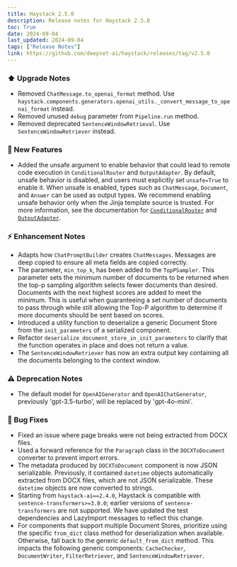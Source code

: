 ```yaml
---
title: Haystack 2.5.0
description: Release notes for Haystack 2.5.0
toc: True
date: 2024-09-04
last_updated: 2024-09-04
tags: ["Release Notes"]
link: https://github.com/deepset-ai/haystack/releases/tag/v2.5.0
---
```


### ⬆️ Upgrade Notes

- Removed `ChatMessage.to_openai_format` method. Use `haystack.components.generators.openai_utils._convert_message_to_openai_format` instead.
- Removed unused `debug` parameter from `Pipeline.run` method.
- Removed deprecated `SentenceWindowRetrieval`. Use `SentenceWindowRetriever` instead.

### 🚀 New Features

- Added the unsafe argument to enable behavior that could lead to remote code execution in `ConditionalRouter` and `OutputAdapter`. By default, unsafe behavior is disabled, and users must explicitly set `unsafe=True` to enable it. When unsafe is enabled, types such as `ChatMessage`, `Document`, and `Answer` can be used as output types. We recommend enabling unsafe behavior only when the Jinja template source is trusted. For more information, see the documentation for [`ConditionalRouter`](https://docs.haystack.deepset.ai/docs/conditionalrouter#unsafe-behaviour) and [`OutputAdapter`](https://docs.haystack.deepset.ai/docs/outputadapter#unsafe-behaviour).

### ⚡️ Enhancement Notes

- Adapts how `ChatPromptBuilder` creates `ChatMessages`. Messages are deep copied to ensure all meta fields are copied correctly.
- The parameter, `min_top_k`, has been added to the `TopPSampler`. This parameter sets the minimum number of documents to be returned when the top-p sampling algorithm selects fewer documents than desired. Documents with the next highest scores are added to meet the minimum. This is useful when guaranteeing a set number of documents to pass through while still allowing the Top-P algorithm to determine if more documents should be sent based on scores.
- Introduced a utility function to deserialize a generic Document Store from the `init_parameters` of a serialized component.
- Refactor `deserialize_document_store_in_init_parameters` to clarify that the function operates in place and does not return a value.
- The `SentenceWindowRetriever` has now an extra output key containing all the documents belonging to the context window.

### ⚠️ Deprecation Notes

- The default model for `OpenAIGenerator` and `OpenAIChatGenerator`, previously 'gpt-3.5-turbo', will be replaced by 'gpt-4o-mini'.

### 🐛 Bug Fixes

- Fixed an issue where page breaks were not being extracted from DOCX files.
- Used a forward reference for the `Paragraph` class in the `DOCXToDocument` converter to prevent import errors.
- The metadata produced by `DOCXToDocument` component is now JSON serializable. Previously, it contained `datetime` objects automatically extracted from DOCX files, which are not JSON serializable. These `datetime` objects are now converted to strings.
- Starting from `haystack-ai==2.4.0`, Haystack is compatible with `sentence-transformers>=3.0.0`; earlier versions of `sentence-transformers` are not supported. We have updated the test dependencies and LazyImport messages to reflect this change.
- For components that support multiple Document Stores, prioritize using the specific `from_dict` class method for deserialization when available. Otherwise, fall back to the generic `default_from_dict` method. This impacts the following generic components: `CacheChecker`, `DocumentWriter`, `FilterRetriever`, and `SentenceWindowRetriever`.
